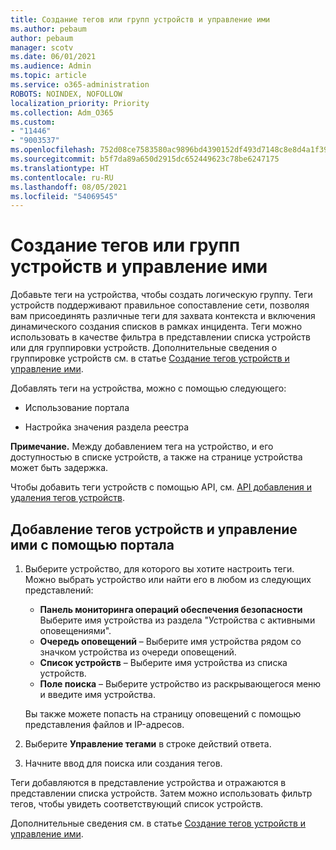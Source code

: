 ```yaml
---
title: Создание тегов или групп устройств и управление ими
ms.author: pebaum
author: pebaum
manager: scotv
ms.date: 06/01/2021
ms.audience: Admin
ms.topic: article
ms.service: o365-administration
ROBOTS: NOINDEX, NOFOLLOW
localization_priority: Priority
ms.collection: Adm_O365
ms.custom:
- "11446"
- "9003537"
ms.openlocfilehash: 752d08ce7583580ac9896bd4390152df493d7148c8e8d4a1f39d86fc87785a7f
ms.sourcegitcommit: b5f7da89a650d2915dc652449623c78be6247175
ms.translationtype: HT
ms.contentlocale: ru-RU
ms.lasthandoff: 08/05/2021
ms.locfileid: "54069545"
---
```

# <a name="create-and-manage-device-tags-or-groups"></a>Создание тегов или групп устройств и управление ими

Добавьте теги на устройства, чтобы создать логическую группу. Теги устройств поддерживают правильное сопоставление сети, позволяя вам присоединять различные теги для захвата контекста и включения динамического создания списков в рамках инцидента. Теги можно использовать в качестве фильтра в представлении списка устройств или для группировки устройств. Дополнительные сведения о группировке устройств см. в статье [Создание тегов устройств и управление ими](/microsoft-365/security/defender-endpoint/machine-tags).

Добавлять теги на устройства, можно с помощью следующего:

- Использование портала

- Настройка значения раздела реестра
 
**Примечание.** Между добавлением тега на устройство, и его доступностью в списке устройств, а также на странице устройства может быть задержка.

Чтобы добавить теги устройств с помощью API, см. [API добавления и удаления тегов устройств](/microsoft-365/security/defender-endpoint/add-or-remove-machine-tags).

## <a name="add-and-manage-device-tags-using-the-portal"></a>Добавление тегов устройств и управление ими с помощью портала

1. Выберите устройство, для которого вы хотите настроить теги. Можно выбрать устройство или найти его в любом из следующих представлений:

    - **Панель мониторинга операций обеспечения безопасности** Выберите имя устройства из раздела "Устройства с активными оповещениями".
    - **Очередь оповещений** – Выберите имя устройства рядом со значком устройства из очереди оповещений.
    - **Список устройств** – Выберите имя устройства из списка устройств.
    - **Поле поиска** – Выберите устройство из раскрывающегося меню и введите имя устройства.

    Вы также можете попасть на страницу оповещений с помощью представления файлов и IP-адресов.

1. Выберите **Управление тегами** в строке действий ответа.

1. Начните ввод для поиска или создания тегов.

Теги добавляются в представление устройства и отражаются в представлении списка устройств. Затем можно использовать фильтр тегов, чтобы увидеть соответствующий список устройств.

Дополнительные сведения см. в статье [Создание тегов устройств и управление ими](/microsoft-365/security/defender-endpoint/machine-tags).